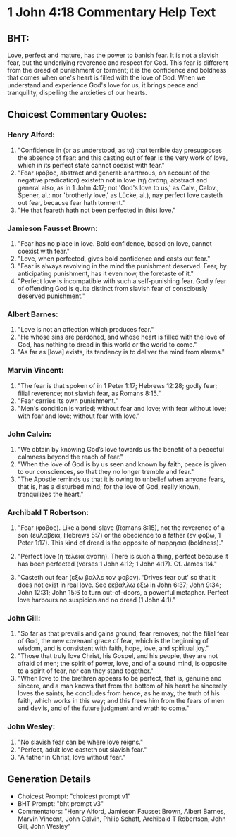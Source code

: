 # 1 John 4:18 Commentary Help Text

## BHT:
Love, perfect and mature, has the power to banish fear. It is not a slavish fear, but the underlying reverence and respect for God. This fear is different from the dread of punishment or torment; it is the confidence and boldness that comes when one's heart is filled with the love of God. When we understand and experience God's love for us, it brings peace and tranquility, dispelling the anxieties of our hearts.

## Choicest Commentary Quotes:
### Henry Alford:
1) "Confidence in (or as understood, as to) that terrible day presupposes the absence of fear: and this casting out of fear is the very work of love, which in its perfect state cannot coexist with fear." 
2) "Fear (φόβος, abstract and general: anarthrous, on account of the negative predication) existeth not in love (τῇ ἀγάπῃ, abstract and general also, as in 1 John 4:17; not 'God's love to us,' as Calv., Calov., Spener, al.: nor 'brotherly love,' as Lücke, al.), nay perfect love casteth out fear, because fear hath torment." 
3) "He that feareth hath not been perfected in (his) love."

### Jamieson Fausset Brown:
1. "Fear has no place in love. Bold confidence, based on love, cannot coexist with fear."
2. "Love, when perfected, gives bold confidence and casts out fear."
3. "Fear is always revolving in the mind the punishment deserved. Fear, by anticipating punishment, has it even now, the foretaste of it."
4. "Perfect love is incompatible with such a self-punishing fear. Godly fear of offending God is quite distinct from slavish fear of consciously deserved punishment."

### Albert Barnes:
1. "Love is not an affection which produces fear."
2. "He whose sins are pardoned, and whose heart is filled with the love of God, has nothing to dread in this world or the world to come."
3. "As far as [love] exists, its tendency is to deliver the mind from alarms."

### Marvin Vincent:
1. "The fear is that spoken of in 1 Peter 1:17; Hebrews 12:28; godly fear; filial reverence; not slavish fear, as Romans 8:15."
2. "Fear carries its own punishment."
3. "Men's condition is varied; without fear and love; with fear without love; with fear and love; without fear with love."

### John Calvin:
1. "We obtain by knowing God’s love towards us the benefit of a peaceful calmness beyond the reach of fear."
2. "When the love of God is by us seen and known by faith, peace is given to our consciences, so that they no longer tremble and fear."
3. "The Apostle reminds us that it is owing to unbelief when anyone fears, that is, has a disturbed mind; for the love of God, really known, tranquilizes the heart."

### Archibald T Robertson:
1. "Fear (φοβος). Like a bond-slave (Romans 8:15), not the reverence of a son (ευλαβεια, Hebrews 5:7) or the obedience to a father (εν φοβω, 1 Peter 1:17). This kind of dread is the opposite of παρρησια (boldness)." 

2. "Perfect love (η τελεια αγαπη). There is such a thing, perfect because it has been perfected (verses 1 John 4:12; 1 John 4:17). Cf. James 1:4."

3. "Casteth out fear (εξω βαλλε τον φοβον). 'Drives fear out' so that it does not exist in real love. See εκβαλλω εξω in John 6:37; John 9:34; John 12:31; John 15:6 to turn out-of-doors, a powerful metaphor. Perfect love harbours no suspicion and no dread (1 John 4:1)."

### John Gill:
1. "So far as that prevails and gains ground, fear removes; not the filial fear of God, the new covenant grace of fear, which is the beginning of wisdom, and is consistent with faith, hope, love, and spiritual joy."
2. "Those that truly love Christ, his Gospel, and his people, they are not afraid of men; the spirit of power, love, and of a sound mind, is opposite to a spirit of fear, nor can they stand together."
3. "When love to the brethren appears to be perfect, that is, genuine and sincere, and a man knows that from the bottom of his heart he sincerely loves the saints, he concludes from hence, as he may, the truth of his faith, which works in this way; and this frees him from the fears of men and devils, and of the future judgment and wrath to come."

### John Wesley:
1. "No slavish fear can be where love reigns."
2. "Perfect, adult love casteth out slavish fear."
3. "A father in Christ, love without fear."


## Generation Details
- Choicest Prompt: "choicest prompt v1"
- BHT Prompt: "bht prompt v3"
- Commentators: "Henry Alford, Jamieson Fausset Brown, Albert Barnes, Marvin Vincent, John Calvin, Philip Schaff, Archibald T Robertson, John Gill, John Wesley"
